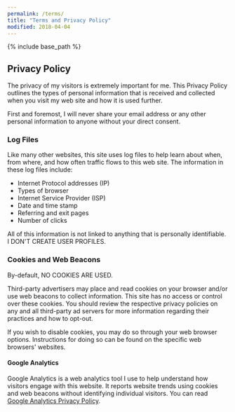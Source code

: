 ```yaml
---
permalink: /terms/
title: "Terms and Privacy Policy"
modified: 2018-04-04
---
```


{% include base_path %}


## Privacy Policy

The privacy of my visitors is extremely important for me. This Privacy Policy outlines the types of personal information that is received and collected when you visit my web site and how it is used further.

First and foremost, I will never share your email address or any other personal information to anyone without your direct consent.

### Log Files

Like many other websites, this site uses log files to help learn about when, from where, and how often traffic flows to this web site. The information in these log files include:

* Internet Protocol addresses (IP)
* Types of browser
* Internet Service Provider (ISP)
* Date and time stamp
* Referring and exit pages
* Number of clicks

All of this information is not linked to anything that is personally identifiable. I DON'T CREATE USER PROFILES. 

### Cookies and Web Beacons

By-default, NO COOKIES ARE USED. 

Third-party advertisers may place and read cookies on your browser and/or use web beacons to collect information. This site has no access or control over these cookies. You should review the respective privacy policies on any and all third-party ad servers for more information regarding their practices and how to opt-out.

If you wish to disable cookies, you may do so through your web browser options. Instructions for doing so can be found on the specific web browsers' websites.

#### Google Analytics

Google Analytics is a web analytics tool I use to help understand how visitors engage with this website. It reports website trends using cookies and web beacons without identifying individual visitors. You can read [Google Analytics Privacy Policy](http://www.google.com/analytics/learn/privacy.html).

